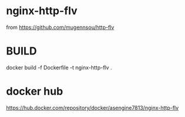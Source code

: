 # nginx-http-flv
from https://github.com/mugennsou/http-flv

# BUILD
docker build -f Dockerfile -t nginx-http-flv .

# docker hub
https://hub.docker.com/repository/docker/asengine7813/nginx-http-flv
